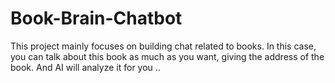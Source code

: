 # Book-Brain-Chatbot
This project mainly focuses on building chat related to books. In this case, you can talk about this book as much as you want, giving the address of the book. And AI will analyze it for you
..
